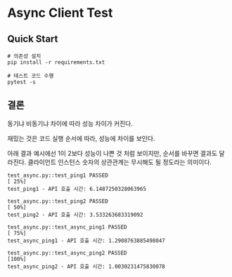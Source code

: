 # Async Client Test

## Quick Start

```shell
# 의존성 설치
pip install -r requirements.txt
```

```shell
# 테스트 코드 수행
pytest -s
```

## 결론
동기냐 비동기냐 차이에 따라 성능 차이가 커진다.

재밌는 것은 코드 실행 순서에 따라, 성능에 차이를 보인다.

아래 결과 예시에선 1이 2보다 성능이 나쁜 것 처럼 보이지만, 순서를 바꾸면 결과도 달라진다.
클라이언트 인스턴스 숫자의 상관관계는 무시해도 될 정도라는 의미이다.
```text
test_async.py::test_ping1 PASSED                                         [ 25%]
test_ping1 - API 호출 시간: 6.1487250328063965

test_async.py::test_ping2 PASSED                                         [ 50%]
test_ping2 - API 호출 시간: 3.533263683319092

test_async.py::test_async_ping1 PASSED                                   [ 75%]
test_async_ping1 - API 호출 시간: 1.2908763885498047

test_async.py::test_async_ping2 PASSED                                   [100%]
test_async_ping2 - API 호출 시간: 1.0030231475830078
```